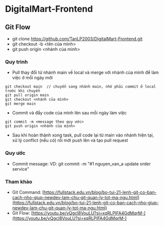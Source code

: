 # DigitalMart-Frontend

## Git Flow
- git clone https://github.com/TanLP2003/DigitalMart-Frontend.git
- git checkout -b <tên của mình>
- git push origin <nhánh của mình>

### Quy trình
- Pull thay đổi từ nhánh main về local và merge với nhánh của mình để làm việc ở mỗi ngày mới
```
git checkout main  // chuyển sang nhánh main, nhớ phải commit ở local trước khi chuyển
git pull origin main
git checkout <nhánh của mình>
git merge main
```
- Commit và đẩy code của mình lên sau mỗi ngày làm việc
```
git commit -m <message theo quy ước>
git push origin <nhánh của mình>
```
- Sau khi hoàn thành xong task, pull code lại từ main vào nhánh hiện tại, xử lý conflict (nếu có) rồi mới push lên và tạo pull request

### Quy ước
- Commit message: <issue number> <name> <message>
VD: git commit -m "#1 nguyen_van_a update order service"

### Tham khảo
- Git Command: [https://fullstack.edu.vn/blog/bo-tui-21-lenh-git-co-ban-cach-nho-giup-newdev-lam-chu-git-quan-ly-tot-ma-ngu.html](https://fullstack.edu.vn/blog/bo-tui-21-lenh-git-co-ban-cach-nho-giup-newdev-lam-chu-git-quan-ly-tot-ma-ngu.html)
- Git Flow: [https://youtu.be/vQgcl8VouLU?si=xqRLPIFA4GdMqrM-](https://youtu.be/vQgcl8VouLU?si=xqRLPIFA4GdMqrM-)